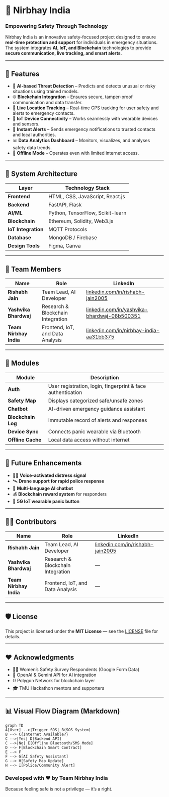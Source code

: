 # 🔐 Nirbhay India  
### Empowering Safety Through Technology  

Nirbhay India is an innovative safety-focused project designed to ensure **real-time protection and support** for individuals in emergency situations.  
The system integrates **AI, IoT, and Blockchain** technologies to provide **secure communication, live tracking, and smart alerts**.

---

## 🚀 Features

- 🧠 **AI-based Threat Detection** – Predicts and detects unusual or risky situations using trained models.  
- 🌐 **Blockchain Integration** – Ensures secure, tamper-proof communication and data transfer.  
- 📍 **Live Location Tracking** – Real-time GPS tracking for user safety and alerts to emergency contacts.  
- 📡 **IoT Device Connectivity** – Works seamlessly with wearable devices and sensors.  
- 🔔 **Instant Alerts** – Sends emergency notifications to trusted contacts and local authorities.  
- 📊 **Data Analytics Dashboard** – Monitors, visualizes, and analyses safety data trends.  
- 🧩 **Offline Mode** – Operates even with limited internet access.

---

## 🧱 System Architecture

| Layer | Technology Stack |
|-------|-------------------|
| **Frontend** | HTML, CSS, JavaScript, React.js |
| **Backend** | FastAPI, Flask |
| **AI/ML** | Python, TensorFlow, Scikit-learn |
| **Blockchain** | Ethereum, Solidity, Web3.js |
| **IoT Integration** | MQTT Protocols |
| **Database** | MongoDB / Firebase |
| **Design Tools** | Figma, Canva |

---

## 👥 Team Members

| **Name** | **Role** | **LinkedIn** |
|-----------|-----------|--------------|
| **Rishabh Jain** | Team Lead, AI Developer | [linkedin.com/in/rishabh-jain2005](https://linkedin.com/in/rishabh-jain2005) |
| **Yashvika Bhardwaj** | Research & Blockchain Integration | [linkedin.com/in/yashvika-bhardwaj-08b500351](https://www.linkedin.com/in/yashvika-bhardwaj-08b500351/) |
| **Team Nirbhay India** | Frontend, IoT, and Data Analysis | [linkedin.com/in/nirbhay-india-aa31bb375](https://www.linkedin.com/in/nirbhay-india-aa31bb375/) |

---

## 🧩 Modules

| Module | Description |
|--------|-------------|
| **Auth** | User registration, login, fingerprint & face authentication |
| **Safety Map** | Displays categorized safe/unsafe zones |
| **Chatbot** | AI-driven emergency guidance assistant |
| **Blockchain Log** | Immutable record of alerts and responses |
| **Device Sync** | Connects panic wearable via Bluetooth |
| **Offline Cache** | Local data access without internet |

---

## 🧠 Future Enhancements

- 🧍‍♀️ **Voice-activated distress signal**  
- 🛰️ **Drone support for rapid police response**  
- 💬 **Multi-language AI chatbot**  
- 💰 **Blockchain reward system** for responders  
- 📶 **5G IoT wearable panic button**  

---

## 🧑‍💻 Contributors

| Name | Role | LinkedIn |
|------|------|-----------|
| **Rishabh Jain** | Team Lead, AI Developer | [linkedin.com/in/rishabh-jain2005](https://linkedin.com/in/rishabh-jain2005) |
| **Yashvika Bhardwaj** | Research & Blockchain Integration | — |
| **Team Nirbhay India** | Frontend, IoT, and Data Analysis | — |

---

## 🛡️ License

This project is licensed under the **MIT License** — see the [LICENSE](LICENSE) file for details.

---

## ❤️ Acknowledgments

- 👩‍💻 Women’s Safety Survey Respondents (Google Form Data)  
- 🤖 OpenAI & Gemini API for AI integration  
- ⛓️ Polygon Network for blockchain layer  
- 🎓 TMU Hackathon mentors and supporters  

---

## 📊 Visual Flow Diagram (Markdown)

```mermaid
graph TD
A[User] -->|Trigger SOS| B(SOS System)
B --> C{Internet Available?}
C -->|Yes| D[Backend API]
C -->|No| E[Offline Bluetooth/SMS Mode]
D --> F[Blockchain Smart Contract]
E --> F
F --> G[AI Safety Assistant]
G --> H[Safety Map Update]
H --> I[Police/Community Alert]
```
### Developed with ❤️ by Team Nirbhay India
Because feeling safe is not a privilege — it’s a right.
